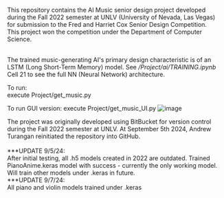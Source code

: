 This repository contains the AI Music senior design project developed during the Fall 2022 semester at UNLV (University of Nevada, Las Vegas) for submission to the Fred and Harriet Cox Senior Design Competition.<br>
This project won the competition under the Department of Computer Science.<br><br>

The trained music-generating AI's primary design characteristic is of an LSTM (Long Short-Term Memory) model. See */Project/ai/TRAINING.ipynb* Cell 21 to see the full NN (Neural Network) architecture.<br>

To run:<br>
execute Project/get_music.py<br>

To run GUI version:
execute Project/get_music_UI.py
![image](https://github.com/user-attachments/assets/25e9ce2b-d5ad-4b4f-8dc7-11cce7b84749)


The project was originally developed using BitBucket for version control during the Fall 2022 semester at UNLV. At September 5th 2024, Andrew Turangan reinitiated the repository into GitHub.<br><br>
***UPDATE 9/5/24:<br>
After initial testing, all .h5 models created in 2022 are outdated. Trained PianoAnime.keras model with success - currently the only working model. Will train other models under .keras in future.<br>
***UPDATE 9/7/24:<br>
All piano and violin models trained under .keras

